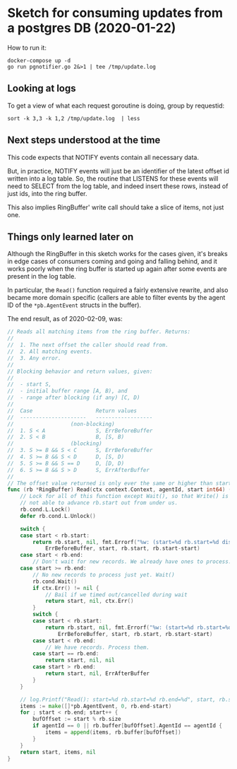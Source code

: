 # Sketch for consuming updates from a postgres DB (2020-01-22)

How to run it:

```
docker-compose up -d
go run pgnotifier.go 2&>1 | tee /tmp/update.log
```

## Looking at logs

To get a view of what each request goroutine is doing, group by
requestid:

```
sort -k 3,3 -k 1,2 /tmp/update.log  | less
```

## Next steps understood at the time

This code expects that NOTIFY events contain all necessary data.

But, in practice, NOTIFY events will just be an identifier of the latest
offset id written into a log table. So, the routine that LISTENS for
these events will need to SELECT from the log table, and indeed insert
these rows, instead of just ids, into the ring buffer.

This also implies RingBuffer' write call should take a slice of items,
not just one.

## Things only learned later on

Although the RingBuffer in this sketch works for the cases given, it's
breaks in edge cases of consumers coming and going and falling behind,
and it works poorly when the ring buffer is started up again after some
events are present in the log table.

In particular, the `Read()` function required a fairly extensive
rewrite, and also became more domain specific (callers are able to
filter events by the agent ID of the `*pb.AgentEvent` structs in the
buffer).

The end result, as of 2020-02-09, was:

```go
// Reads all matching items from the ring buffer. Returns:
//
//	1. The next offset the caller should read from.
//	2. All matching events.
//	3. Any error.
//
// Blocking behavior and return values, given:
//
//	- start S,
//	- initial buffer range [A, B), and
//	- range after blocking (if any) [C, D)
//
//	Case					Return values
//	---------------------  	------------------
//					(non-blocking)
//	1. S < A				S, ErrBeforeBuffer
//	2. S < B				B, [S, B)
//					(blocking)
//	3. S >= B && S < C		S, ErrBeforeBuffer
//	4. S >= B && S < D		D, [S, D)
//	5. S >= B && S == D		D, [D, D)
//	6. S >= B && S > D		S, ErrAfterBuffer
//
// The offset value returned is only ever the same or higher than start.
func (rb *RingBuffer) Read(ctx context.Context, agentId, start int64) (int64, []*pb.AgentEvent, error) {
	// Lock for all of this function except Wait(), so that Write() is
	// not able to advance rb.start out from under us.
	rb.cond.L.Lock()
	defer rb.cond.L.Unlock()

	switch {
	case start < rb.start:
		return rb.start, nil, fmt.Errorf("%w: (start=%d rb.start=%d distance=%d)",
			ErrBeforeBuffer, start, rb.start, rb.start-start)
	case start < rb.end:
		// Don't wait for new records. We already have ones to process.
	case start >= rb.end:
		// No new records to process just yet. Wait()
		rb.cond.Wait()
		if ctx.Err() != nil {
			// Bail if we timed out/cancelled during wait
			return start, nil, ctx.Err()
		}
		switch {
		case start < rb.start:
			return rb.start, nil, fmt.Errorf("%w: (start=%d rb.start=%d distance=%d)",
				ErrBeforeBuffer, start, rb.start, rb.start-start)
		case start < rb.end:
			// We have records. Process them.
		case start == rb.end:
			return start, nil, nil
		case start > rb.end:
			return start, nil, ErrAfterBuffer
		}
	}

	// log.Printf("Read(): start=%d rb.start=%d rb.end=%d", start, rb.start, rb.end)
	items := make([]*pb.AgentEvent, 0, rb.end-start)
	for ; start < rb.end; start++ {
		bufOffset := start % rb.size
		if agentId == 0 || rb.buffer[bufOffset].AgentId == agentId {
			items = append(items, rb.buffer[bufOffset])
		}
	}
	return start, items, nil
}
```
